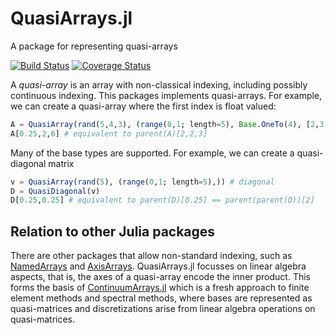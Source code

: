 # QuasiArrays.jl
A package for representing quasi-arrays

[![Build Status](https://travis-ci.org/JuliaApproximation/QuasiArrays.jl.svg?branch=master)](https://travis-ci.org/JuliaApproximation/QuasiArrays.jl)
[![Coverage Status](https://coveralls.io/repos/github/JuliaApproximation/QuasiArrays.jl/badge.svg?branch=master)](https://coveralls.io/github/JuliaApproximation/QuasiArrays.jl?branch=master)


A _quasi-array_ is an array with non-classical indexing, including possibly 
continuous indexing. This packages implements quasi-arrays. For example, we 
can create a quasi-array where the first index is float valued:
```julia
A = QuasiArray(rand(5,4,3), (range(0,1; length=5), Base.OneTo(4), [2,3,6]))
A[0.25,2,6] # equivalent to parent(A)[2,2,3]
```
Many of the base types are supported. For example, we can create a quasi-diagonal matrix
```julia
v = QuasiArray(rand(5), (range(0,1; length=5),)) # diagonal
D = QuasiDiagonal(v)
D[0.25,0.25] # equivalent to parent(D)[0.25] == parent(parent(D))[2]
```

## Relation to other Julia packages

There are other packages that allow non-standard indexing, such as
[NamedArrays](https://github.com/davidavdav/NamedArrays.jl) and [AxisArrays](https://github.com/JuliaArrays/AxisArrays.jl).
QuasiArrays.jl focusses on linear algebra aspects, that is, the axes of a quasi-array
encode the inner product. This forms the basis of [ContinuumArrays.jl](https://github.com/JuliaApproximation/ContinuumArrays.jl)
which is a fresh approach to finite element methods and spectral methods, where bases
are represented as quasi-matrices and discretizations arise from linear algebra
operations on quasi-matrices. 